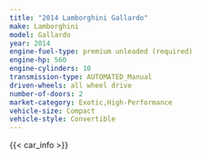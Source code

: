 ```yaml
---
title: "2014 Lamborghini Gallardo"
make: Lamborghini
model: Gallardo
year: 2014
engine-fuel-type: premium unleaded (required)
engine-hp: 560
engine-cylinders: 10
transmission-type: AUTOMATED_Manual
driven-wheels: all wheel drive
number-of-doors: 2
market-category: Exotic,High-Performance
vehicle-size: Compact
vehicle-style: Convertible
---
```


{{< car_info >}}
